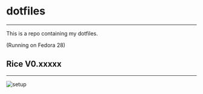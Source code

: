 # dotfiles
-----------------------------------------------------------------------------------------------------------------------------------

This is a repo containing my dotfiles.

(Running on Fedora 28)

## Rice V0.xxxxx
-----------------------------------------------------------------------------------------------------------------------------------

![setup](adityaprakash-bobby.github.com/dotfiles/images/1531150841_2110_09.07.2018_1366x768.png)
